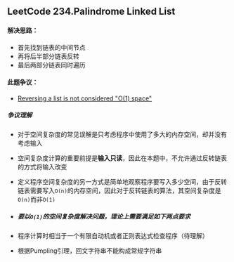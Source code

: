 ## LeetCode 234.Palindrome Linked List

#### 解决思路：    
* 首先找到链表的中间节点
* 再将后半部分链表反转
* 最后两部分链表同时遍历

#### 此题争议：
* [Reversing a list is not considered "O(1) space"](https://leetcode.com/problems/palindrome-linked-list/discuss/64493/Reversing-a-list-is-not-considered-%22O(1)-space%22l)

##### 争议理解
* 对于空间复杂度的常见误解是只考虑程序中使用了多大的内存空间，却并没有考虑输入
* 空间复杂度计算的重要前提是**输入只读**，因此在本题中，不允许通过反转链表的方式将输入改变
* 定义程序空间复杂度的另一方式是简单地观察程序要写入多少空间，由于反转链表需要写入`O(n)`的内存空间，因此对于反转链表的算法，其空间复杂度是`O(n)`而非`O(1)`

* ##### 要以`O(1)`的空间复杂度解决问题，理论上需要满足如下两点要求
* 程序计算时相当于一个有限自动机或者正则表达式检查程序（待理解）
* 根据Pumpling引理，回文字符串不能构成常规字符串
